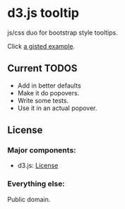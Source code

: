 # d3.js tooltip
js/css duo for bootstrap style tooltips.

Click [a gisted example](http://bl.ocks.org/2981335). 

## Current TODOS
* Add in better defaults
* Make it do popovers. 
* Write some tests. 
* Use it in an actual popover. 

## License

### Major components:
* d3.js: [License](https://github.com/mbostock/d3/blob/master/LICENSE)

### Everything else:

Public domain. 
